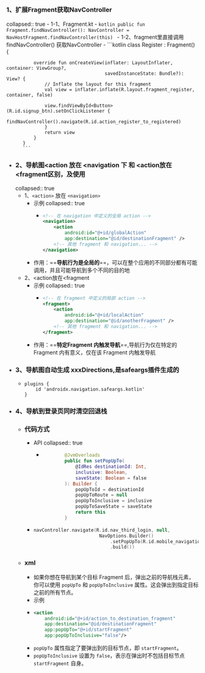 ### 1、扩展Fragment获取NavController
collapsed:: true
	- 1-1、Fragment.kt
		- ```kotlin
		  public fun Fragment.findNavController(): NavController =
		      NavHostFragment.findNavController(this)
		  ```
	- 1-2、fragment里直接调用findNavController() 获取NavController
		- ```kotlin
		  class Register : Fragment() {
		  
		      override fun onCreateView(inflater: LayoutInflater, container: ViewGroup?,
		                                savedInstanceState: Bundle?): View? {
		          // Inflate the layout for this fragment
		          val view = inflater.inflate(R.layout.fragment_register, container, false)
		  
		          view.findViewById<Button>(R.id.signup_btn).setOnClickListener {
		              findNavController().navigate(R.id.action_register_to_registered)
		          }
		          return view
		      }
		  }
		  ```
- ### 2、导航图<action 放在 <navigation 下 和 <action放在<fragment区别，及使用
  collapsed:: true
	- 1、`<action>` 放在 `<navigation>`
		- 示例
		  collapsed:: true
			- ```xml
			  <!-- 在 navigation 中定义的全局 action -->
			  <navigation>
			      <action
			          android:id="@+id/globalAction"
			          app:destination="@id/destinationFragment" />
			      <!-- 其他 fragment 和 navigation... -->
			  </navigation>
			  
			  ```
		- 作用：==**导航行为是全局的**==，可以在整个应用的不同部分都有可能调用，并且可能导航到多个不同的目的地
	- 2、<action放在<fragment
		- 示例
		  collapsed:: true
			- ```xml
			  <!-- 在 fragment 中定义的局部 action -->
			  <fragment>
			      <action
			          android:id="@+id/localAction"
			          app:destination="@id/anotherFragment" />
			      <!-- 其他 fragment 和 navigation... -->
			  </fragment>
			  
			  ```
		- 作用：==**特定Fragment 内触发导航**==,导航行为仅在特定的 Fragment 内有意义，仅在该 Fragment 内触发导航
- ### 3、导航图自动生成 xxxDirections,是safeargs插件生成的
	- ```
	  plugins {
	      id 'androidx.navigation.safeargs.kotlin'
	  }
	  ```
- ### 4、导航到登录页同时清空回退栈
	- ### 代码方式
		- API
		  collapsed:: true
			- ```kotlin
			          @JvmOverloads
			          public fun setPopUpTo(
			              @IdRes destinationId: Int,
			              inclusive: Boolean,
			              saveState: Boolean = false
			          ): Builder {
			              popUpToId = destinationId
			              popUpToRoute = null
			              popUpToInclusive = inclusive
			              popUpToSaveState = saveState
			              return this
			          }
			  ```
		- ```kotlin
		  navController.navigate(R.id.nav_third_login, null,
		                          NavOptions.Builder()
		                              .setPopUpTo(R.id.mobile_navigation, false) // 弹出到目标 Fragment 并包括它
		                              .build())
		  ```
	- ### xml
		- 如果你想在导航到某个目标 Fragment 后，弹出之前的导航栈元素，你可以使用 `popUpTo` 和 `popUpToInclusive` 属性。这会弹出到指定目标之前的所有节点。
		- 示例
		- ```xml
		  <action
		      android:id="@+id/action_to_destination_fragment"
		      app:destination="@id/destinationFragment"
		      app:popUpTo="@+id/startFragment"
		      app:popUpToInclusive="false"/>
		  
		  ```
		- `popUpTo` 属性指定了要弹出到的目标节点，即 `startFragment`。
		- `popUpToInclusive` 设置为 `false`，表示在弹出时不包括目标节点 `startFragment` 自身。